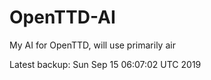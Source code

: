 # OpenTTD-AI
My AI for OpenTTD, will use primarily air

Latest backup: Sun Sep 15 06:07:02 UTC 2019
